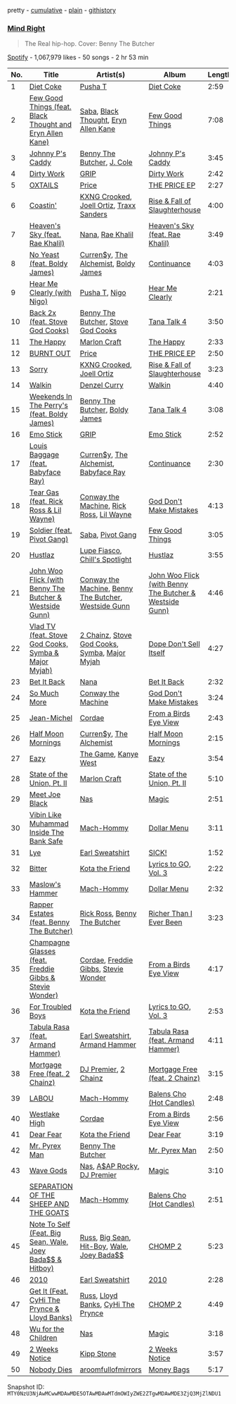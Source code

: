 pretty - [cumulative](/playlists/cumulative/37i9dQZF1DX5hR0J49CmXC.md) - [plain](/playlists/plain/37i9dQZF1DX5hR0J49CmXC) - [githistory](https://github.githistory.xyz/mackorone/spotify-playlist-archive/blob/main/playlists/plain/37i9dQZF1DX5hR0J49CmXC)

### [Mind Right](https://open.spotify.com/playlist/37i9dQZF1DX5hR0J49CmXC)

> The Real hip\-hop\. Cover: Benny The Butcher

[Spotify](https://open.spotify.com/user/spotify) - 1,067,979 likes - 50 songs - 2 hr 53 min

| No. | Title | Artist(s) | Album | Length |
|---|---|---|---|---|
| 1 | [Diet Coke](https://open.spotify.com/track/3BMG9dnjNymT1OGUXQTAXl) | [Pusha T](https://open.spotify.com/artist/0ONHkAv9pCAFxb0zJwDNTy) | [Diet Coke](https://open.spotify.com/album/6AmzYhYXSHDndclYdVsKeF) | 2:59 |
| 2 | [Few Good Things \(feat\. Black Thought and Eryn Allen Kane\)](https://open.spotify.com/track/61fQSX9Dq75oDhJbIP8v9n) | [Saba](https://open.spotify.com/artist/7Hjbimq43OgxaBRpFXic4x), [Black Thought](https://open.spotify.com/artist/6DJEUXZm0e2rAohdoZ5Voo), [Eryn Allen Kane](https://open.spotify.com/artist/5xI4mPixKfrCCspATqbpy3) | [Few Good Things](https://open.spotify.com/album/4dhK1XKetMnAilmo6CMID8) | 7:08 |
| 3 | [Johnny P's Caddy](https://open.spotify.com/track/6AshXllQhobwSXsdpgp41w) | [Benny The Butcher](https://open.spotify.com/artist/5Matrg5du62bXwer29cU5T), [J\. Cole](https://open.spotify.com/artist/6l3HvQ5sa6mXTsMTB19rO5) | [Johnny P's Caddy](https://open.spotify.com/album/1YKdJEzlhd5rsq03k7eWmM) | 3:45 |
| 4 | [Dirty Work](https://open.spotify.com/track/5UldJxuMst4yL1ONpNUylD) | [GRIP](https://open.spotify.com/artist/4Ew8VmfE06siL2THiMBwPP) | [Dirty Work](https://open.spotify.com/album/3jyq0LSSrc2pm7eclMhqqa) | 2:42 |
| 5 | [OXTAILS](https://open.spotify.com/track/4tY9FYkN8KT9hLjiWW1cHx) | [Price](https://open.spotify.com/artist/3iVIizMnl3ruGErRBuCL2W) | [THE PRICE EP](https://open.spotify.com/album/5kIXAeHBXgkmq07azjbvsS) | 2:27 |
| 6 | [Coastin'](https://open.spotify.com/track/40cVE3AmG0BSU4IgxfVqVa) | [KXNG Crooked](https://open.spotify.com/artist/6fFfnKGVI6X3lkCr8Qw1g1), [Joell Ortiz](https://open.spotify.com/artist/1q13yHC6Syg5Y8iPLrRnCq), [Traxx Sanders](https://open.spotify.com/artist/39hYtulYdIhaHAWXrAdlJy) | [Rise & Fall of Slaughterhouse](https://open.spotify.com/album/0zQGSKJi3TcAQF5jXzSvtp) | 4:00 |
| 7 | [Heaven's Sky \(feat\. Rae Khalil\)](https://open.spotify.com/track/55RLuYa5urfohvcAc0jtsb) | [Nana](https://open.spotify.com/artist/40mGQmqwScWdeqW08ff7vu), [Rae Khalil](https://open.spotify.com/artist/7cIx4IDh0zLqXBxuNSqFNq) | [Heaven's Sky \(feat\. Rae Khalil\)](https://open.spotify.com/album/6kMSbbsawyKtJ0K7qX2Idj) | 3:49 |
| 8 | [No Yeast \(feat\. Boldy James\)](https://open.spotify.com/track/3x9UBH1vVMNVLCPTx9duyZ) | [Curren$y](https://open.spotify.com/artist/6X8WdFjrNhXATMDSs26aCc), [The Alchemist](https://open.spotify.com/artist/0eVyjRhzZKke2KFYTcDkeu), [Boldy James](https://open.spotify.com/artist/4fpwOzxFRMVGfd197dKIdY) | [Continuance](https://open.spotify.com/album/6nOgR17Z6SkfRQ0ygRogTU) | 4:03 |
| 9 | [Hear Me Clearly \(with Nigo\)](https://open.spotify.com/track/0WxzTL8Ptu103bVeYcBzoS) | [Pusha T](https://open.spotify.com/artist/0ONHkAv9pCAFxb0zJwDNTy), [Nigo](https://open.spotify.com/artist/2rAnv6brcXaglLZBB4XXEn) | [Hear Me Clearly](https://open.spotify.com/album/2pb2WYmkUE3NCYZp6TYCZi) | 2:21 |
| 10 | [Back 2x \(feat\. Stove God Cooks\)](https://open.spotify.com/track/0jMPyBUzWqpfkoWstJyphm) | [Benny The Butcher](https://open.spotify.com/artist/5Matrg5du62bXwer29cU5T), [Stove God Cooks](https://open.spotify.com/artist/35fcckhFq2cF2u7hIG0fPv) | [Tana Talk 4](https://open.spotify.com/album/4FZ2ilW8I4HxVz0gWEYzX2) | 3:50 |
| 11 | [The Happy](https://open.spotify.com/track/5e5Tc4ad1BUNHwclgAWMbH) | [Marlon Craft](https://open.spotify.com/artist/7MigDh04CCntQbsBvugEmb) | [The Happy](https://open.spotify.com/album/5mue8Vi6Sxw3vscmf1Nra1) | 2:33 |
| 12 | [BURNT OUT](https://open.spotify.com/track/5Qhs1lVqyEgYaubGR4sag5) | [Price](https://open.spotify.com/artist/3iVIizMnl3ruGErRBuCL2W) | [THE PRICE EP](https://open.spotify.com/album/5kIXAeHBXgkmq07azjbvsS) | 2:50 |
| 13 | [Sorry](https://open.spotify.com/track/7toYuUKCvujYvabAaHM19N) | [KXNG Crooked](https://open.spotify.com/artist/6fFfnKGVI6X3lkCr8Qw1g1), [Joell Ortiz](https://open.spotify.com/artist/1q13yHC6Syg5Y8iPLrRnCq) | [Rise & Fall of Slaughterhouse](https://open.spotify.com/album/0zQGSKJi3TcAQF5jXzSvtp) | 3:23 |
| 14 | [Walkin](https://open.spotify.com/track/646sbFnyVg1trhqqxqFUJg) | [Denzel Curry](https://open.spotify.com/artist/6fxyWrfmjcbj5d12gXeiNV) | [Walkin](https://open.spotify.com/album/71o4vJ8Jvn43iSqidJGDhO) | 4:40 |
| 15 | [Weekends In The Perry's \(feat\. Boldy James\)](https://open.spotify.com/track/2r5G6pNUrUrNs1IjNVB9y0) | [Benny The Butcher](https://open.spotify.com/artist/5Matrg5du62bXwer29cU5T), [Boldy James](https://open.spotify.com/artist/4fpwOzxFRMVGfd197dKIdY) | [Tana Talk 4](https://open.spotify.com/album/4FZ2ilW8I4HxVz0gWEYzX2) | 3:08 |
| 16 | [Emo Stick](https://open.spotify.com/track/1skLCDR1M1zPulz3lgiZJt) | [GRIP](https://open.spotify.com/artist/4Ew8VmfE06siL2THiMBwPP) | [Emo Stick](https://open.spotify.com/album/0cJWXPxQz9hx7eSQv5JIAC) | 2:52 |
| 17 | [Louis Baggage \(feat\. Babyface Ray\)](https://open.spotify.com/track/5lPsuQEj6GwZkAn8MMHaqB) | [Curren$y](https://open.spotify.com/artist/6X8WdFjrNhXATMDSs26aCc), [The Alchemist](https://open.spotify.com/artist/0eVyjRhzZKke2KFYTcDkeu), [Babyface Ray](https://open.spotify.com/artist/3zZ88AwlTwfCJkowsFCvLA) | [Continuance](https://open.spotify.com/album/6nOgR17Z6SkfRQ0ygRogTU) | 2:30 |
| 18 | [Tear Gas \(feat\. Rick Ross & Lil Wayne\)](https://open.spotify.com/track/5UHGymgm6Okr0oSQOuFNiF) | [Conway the Machine](https://open.spotify.com/artist/67gqUXxHedeUGDTxwBzdjS), [Rick Ross](https://open.spotify.com/artist/1sBkRIssrMs1AbVkOJbc7a), [Lil Wayne](https://open.spotify.com/artist/55Aa2cqylxrFIXC767Z865) | [God Don't Make Mistakes](https://open.spotify.com/album/4w1BBgCcUVv54r3zJenKpG) | 4:13 |
| 19 | [Soldier \(feat\. Pivot Gang\)](https://open.spotify.com/track/43nJ4JDR5rbMndZoMXzsZe) | [Saba](https://open.spotify.com/artist/7Hjbimq43OgxaBRpFXic4x), [Pivot Gang](https://open.spotify.com/artist/0kDgxQlVYVecF6MCNWJTYE) | [Few Good Things](https://open.spotify.com/album/4dhK1XKetMnAilmo6CMID8) | 3:05 |
| 20 | [Hustlaz](https://open.spotify.com/track/5mV02eybPC77hODuGYd054) | [Lupe Fiasco](https://open.spotify.com/artist/01QTIT5P1pFP3QnnFSdsJf), [Chill's Spotlight](https://open.spotify.com/artist/5CObhzKatYOMAeLHuFRedB) | [Hustlaz](https://open.spotify.com/album/7yQ5dDfqsH5y9XrVxAYKrs) | 3:55 |
| 21 | [John Woo Flick \(with Benny The Butcher & Westside Gunn\)](https://open.spotify.com/track/07Hl8YmZR1JYpEhCDqNBJA) | [Conway the Machine](https://open.spotify.com/artist/67gqUXxHedeUGDTxwBzdjS), [Benny The Butcher](https://open.spotify.com/artist/5Matrg5du62bXwer29cU5T), [Westside Gunn](https://open.spotify.com/artist/0ABk515kENDyATUdpCKVfW) | [John Woo Flick \(with Benny The Butcher & Westside Gunn\)](https://open.spotify.com/album/51rkfslHbM2exyR4strATb) | 4:46 |
| 22 | [Vlad TV \(feat\. Stove God Cooks, Symba & Major Myjah\)](https://open.spotify.com/track/1X1a1NKvRjNA7U0jlGTHbL) | [2 Chainz](https://open.spotify.com/artist/17lzZA2AlOHwCwFALHttmp), [Stove God Cooks](https://open.spotify.com/artist/35fcckhFq2cF2u7hIG0fPv), [Symba](https://open.spotify.com/artist/01988BWUnQiclJ70TTcnOq), [Major Myjah](https://open.spotify.com/artist/1pseCBuVDMZFDp6RbzuX8L) | [Dope Don't Sell Itself](https://open.spotify.com/album/5IGnGTSdX9jMvEMostmUfu) | 4:27 |
| 23 | [Bet It Back](https://open.spotify.com/track/4LUCzWbzWRwzNC59XhrjZy) | [Nana](https://open.spotify.com/artist/40mGQmqwScWdeqW08ff7vu) | [Bet It Back](https://open.spotify.com/album/65FSEScNKeIccB0YQuhLAy) | 2:32 |
| 24 | [So Much More](https://open.spotify.com/track/6cspyG3FNuvNznrA7bzlxh) | [Conway the Machine](https://open.spotify.com/artist/67gqUXxHedeUGDTxwBzdjS) | [God Don't Make Mistakes](https://open.spotify.com/album/4w1BBgCcUVv54r3zJenKpG) | 3:24 |
| 25 | [Jean\-Michel](https://open.spotify.com/track/4MR5zadA2AvLPs8fdp0LuJ) | [Cordae](https://open.spotify.com/artist/0huGjMyP507tBCARyzSkrv) | [From a Birds Eye View](https://open.spotify.com/album/3N3alcn9EvmanafUt70Vxh) | 2:43 |
| 26 | [Half Moon Mornings](https://open.spotify.com/track/6PxSXRE9DaP49sKQOqYotC) | [Curren$y](https://open.spotify.com/artist/6X8WdFjrNhXATMDSs26aCc), [The Alchemist](https://open.spotify.com/artist/0eVyjRhzZKke2KFYTcDkeu) | [Half Moon Mornings](https://open.spotify.com/album/7hpeQ0G6DCf8rQp0IHgjil) | 2:15 |
| 27 | [Eazy](https://open.spotify.com/track/6Ab81Bs9fcOwaTYuBsUUpI) | [The Game](https://open.spotify.com/artist/0NbfKEOTQCcwd6o7wSDOHI), [Kanye West](https://open.spotify.com/artist/5K4W6rqBFWDnAN6FQUkS6x) | [Eazy](https://open.spotify.com/album/26LYxs49CqC9WUZWiEK3jT) | 3:54 |
| 28 | [State of the Union, Pt\. II](https://open.spotify.com/track/4Vg262UJVApIlI7d0xhkoc) | [Marlon Craft](https://open.spotify.com/artist/7MigDh04CCntQbsBvugEmb) | [State of the Union, Pt\. II](https://open.spotify.com/album/6A8bA2pGj7CllljsVUZTHb) | 5:10 |
| 29 | [Meet Joe Black](https://open.spotify.com/track/6DxuDt3ixGmXWKOTwaA2vz) | [Nas](https://open.spotify.com/artist/20qISvAhX20dpIbOOzGK3q) | [Magic](https://open.spotify.com/album/1tiCHRx9AI11hfcLmkGEXT) | 2:51 |
| 30 | [Vibin Like Muhammad Inside The Bank Safe](https://open.spotify.com/track/1jR6qgGyo0UY0mcqoafZpH) | [Mach\-Hommy](https://open.spotify.com/artist/3ZMur3elMyOs248ah86NRk) | [Dollar Menu](https://open.spotify.com/album/3aQjgylGN3kd7rTPsi6gaK) | 3:11 |
| 31 | [Lye](https://open.spotify.com/track/0uSVWoWfql3wPIMlJqBbOS) | [Earl Sweatshirt](https://open.spotify.com/artist/3A5tHz1SfngyOZM2gItYKu) | [SICK!](https://open.spotify.com/album/51heTwkSfb4Z5dRIgwU2bd) | 1:52 |
| 32 | [Bitter](https://open.spotify.com/track/72W07qFR4D8v0vcAuWoanj) | [Kota the Friend](https://open.spotify.com/artist/2AfU5LYBVCiCtuCCfM7uVX) | [Lyrics to GO, Vol\. 3](https://open.spotify.com/album/6uQIKqptioiaZyCyOBTKJv) | 2:22 |
| 33 | [Maslow's Hammer](https://open.spotify.com/track/15gPvZFGYcznrSDxyv7zjC) | [Mach\-Hommy](https://open.spotify.com/artist/3ZMur3elMyOs248ah86NRk) | [Dollar Menu](https://open.spotify.com/album/3aQjgylGN3kd7rTPsi6gaK) | 2:32 |
| 34 | [Rapper Estates \(feat\. Benny The Butcher\)](https://open.spotify.com/track/3cYuqoOhuXjx4iB9ttHn6E) | [Rick Ross](https://open.spotify.com/artist/1sBkRIssrMs1AbVkOJbc7a), [Benny The Butcher](https://open.spotify.com/artist/5Matrg5du62bXwer29cU5T) | [Richer Than I Ever Been](https://open.spotify.com/album/5cZ23u1lWxszHiUokH6LnJ) | 3:23 |
| 35 | [Champagne Glasses \(feat\. Freddie Gibbs & Stevie Wonder\)](https://open.spotify.com/track/7t7PRXIimTNJ90MUqPNIPz) | [Cordae](https://open.spotify.com/artist/0huGjMyP507tBCARyzSkrv), [Freddie Gibbs](https://open.spotify.com/artist/0Y4inQK6OespitzD6ijMwb), [Stevie Wonder](https://open.spotify.com/artist/7guDJrEfX3qb6FEbdPA5qi) | [From a Birds Eye View](https://open.spotify.com/album/3N3alcn9EvmanafUt70Vxh) | 4:17 |
| 36 | [For Troubled Boys](https://open.spotify.com/track/1y1uRNWHSiTOj5psGI2cpL) | [Kota the Friend](https://open.spotify.com/artist/2AfU5LYBVCiCtuCCfM7uVX) | [Lyrics to GO, Vol\. 3](https://open.spotify.com/album/6uQIKqptioiaZyCyOBTKJv) | 2:53 |
| 37 | [Tabula Rasa \(feat\. Armand Hammer\)](https://open.spotify.com/track/3xSEiVqKlhhoblSxbfCtUR) | [Earl Sweatshirt](https://open.spotify.com/artist/3A5tHz1SfngyOZM2gItYKu), [Armand Hammer](https://open.spotify.com/artist/3SCI7sXHUZIeDKMWC5NT9C) | [Tabula Rasa \(feat\. Armand Hammer\)](https://open.spotify.com/album/4UvC1cEP1VmZeFMvbCtHkw) | 4:11 |
| 38 | [Mortgage Free \(feat\. 2 Chainz\)](https://open.spotify.com/track/6VEHKvuIAB7LcTwl1XqnBi) | [DJ Premier](https://open.spotify.com/artist/6GEykX11lQqp92UVOQQCC7), [2 Chainz](https://open.spotify.com/artist/17lzZA2AlOHwCwFALHttmp) | [Mortgage Free \(feat\. 2 Chainz\)](https://open.spotify.com/album/3O83kLKjolZCfPKyNr4mpW) | 3:15 |
| 39 | [LABOU](https://open.spotify.com/track/2CQ4d1BuBN0ordQlCgJxT8) | [Mach\-Hommy](https://open.spotify.com/artist/3ZMur3elMyOs248ah86NRk) | [Balens Cho \(Hot Candles\)](https://open.spotify.com/album/3lYDlFILOCtV39ompt2uRs) | 2:48 |
| 40 | [Westlake High](https://open.spotify.com/track/2nbk0SIiWcYHhTlwFSUdGE) | [Cordae](https://open.spotify.com/artist/0huGjMyP507tBCARyzSkrv) | [From a Birds Eye View](https://open.spotify.com/album/3N3alcn9EvmanafUt70Vxh) | 2:56 |
| 41 | [Dear Fear](https://open.spotify.com/track/7uJFQs4kxilsiPKe3UHPUT) | [Kota the Friend](https://open.spotify.com/artist/2AfU5LYBVCiCtuCCfM7uVX) | [Dear Fear](https://open.spotify.com/album/4tpKvSFFcWZIBXi1mNEDn6) | 3:19 |
| 42 | [Mr\. Pyrex Man](https://open.spotify.com/track/2RekFRVuBcZmSnTtTuJuLM) | [Benny The Butcher](https://open.spotify.com/artist/5Matrg5du62bXwer29cU5T) | [Mr\. Pyrex Man](https://open.spotify.com/album/2aCzTCXssq4CuB8c4rPDy1) | 2:50 |
| 43 | [Wave Gods](https://open.spotify.com/track/14246VCxRDGZHqlMlqWSz4) | [Nas](https://open.spotify.com/artist/20qISvAhX20dpIbOOzGK3q), [A$AP Rocky](https://open.spotify.com/artist/13ubrt8QOOCPljQ2FL1Kca), [DJ Premier](https://open.spotify.com/artist/6GEykX11lQqp92UVOQQCC7) | [Magic](https://open.spotify.com/album/1tiCHRx9AI11hfcLmkGEXT) | 3:10 |
| 44 | [SEPARATION OF THE SHEEP AND THE GOATS](https://open.spotify.com/track/3v4it08xXsQU6pVuyjGx1G) | [Mach\-Hommy](https://open.spotify.com/artist/3ZMur3elMyOs248ah86NRk) | [Balens Cho \(Hot Candles\)](https://open.spotify.com/album/3lYDlFILOCtV39ompt2uRs) | 2:51 |
| 45 | [Note To Self \(Feat\. Big Sean, Wale, Joey Bada$$ & Hitboy\)](https://open.spotify.com/track/5GSUrmDtxynQhBDLz7X2Mt) | [Russ](https://open.spotify.com/artist/1z7b1Pr1rSlvWRzsW3HOrS), [Big Sean](https://open.spotify.com/artist/0c173mlxpT3dSFRgMO8XPh), [Hit\-Boy](https://open.spotify.com/artist/6q3p11nP1p80Ey6LrOOSed), [Wale](https://open.spotify.com/artist/67nwj3Y5sZQLl72VNUHEYE), [Joey Bada$$](https://open.spotify.com/artist/2P5sC9cVZDToPxyomzF1UH) | [CHOMP 2](https://open.spotify.com/album/6a1EFm7L9Nl1wTm7JsrYBK) | 5:23 |
| 46 | [2010](https://open.spotify.com/track/5kUgMxXcpAdsnKumXs4J5Z) | [Earl Sweatshirt](https://open.spotify.com/artist/3A5tHz1SfngyOZM2gItYKu) | [2010](https://open.spotify.com/album/3BO8pSV1AMv2UkE80FHMR3) | 2:28 |
| 47 | [Get It \(Feat\. CyHi The Prynce & Lloyd Banks\)](https://open.spotify.com/track/6at20GDqHS61Cyb4QVxhy7) | [Russ](https://open.spotify.com/artist/1z7b1Pr1rSlvWRzsW3HOrS), [Lloyd Banks](https://open.spotify.com/artist/3vDUJHQtqT3jFRZ2ECXDTi), [CyHi The Prynce](https://open.spotify.com/artist/18HVMQsV3tINaTyzT5UIjH) | [CHOMP 2](https://open.spotify.com/album/6a1EFm7L9Nl1wTm7JsrYBK) | 4:49 |
| 48 | [Wu for the Children](https://open.spotify.com/track/4hTd2OvOumDB58d8p9SkMF) | [Nas](https://open.spotify.com/artist/20qISvAhX20dpIbOOzGK3q) | [Magic](https://open.spotify.com/album/1tiCHRx9AI11hfcLmkGEXT) | 3:18 |
| 49 | [2 Weeks Notice](https://open.spotify.com/track/45fNl83UyWzP5iuZpGeDQ7) | [Kipp Stone](https://open.spotify.com/artist/3KSsoLvVR3TTJpzRReIs3X) | [2 Weeks Notice](https://open.spotify.com/album/1J0yL2u4rzWMcLcNMqgyYY) | 3:57 |
| 50 | [Nobody Dies](https://open.spotify.com/track/4hDq2Rcnja2Z8pJMqMhZr6) | [aroomfullofmirrors](https://open.spotify.com/artist/4CxaPxktjqoN6F9nyftKYW) | [Money Bags](https://open.spotify.com/album/1L8HxyYlmretDqwSWzuZCS) | 5:17 |

Snapshot ID: `MTY0NzU3NjAwMCwwMDAwMDE5OTAwMDAwMTdmOWIyZWE2ZTgwMDAwMDE3ZjQ3MjZlNDU1`